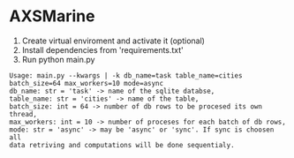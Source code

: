 # AXSMarine
1. Create virtual enviroment and activate it (optional)
2. Install dependencies from 'requirements.txt'
3. Run python main.py
```
Usage: main.py --kwargs | -k db_name=task table_name=cities batch_size=64 max_workers=10 mode=async
db_name: str = 'task' -> name of the sqlite databse,
table_name: str = 'cities' -> name of the table,
batch_size: int = 64 -> number of db rows to be procesed its own thread,
max_workers: int = 10 -> number of proceses for each batch of db rows,
mode: str = 'async' -> may be 'async' or 'sync'. If sync is choosen all 
data retriving and computations will be done sequentialy.
```
